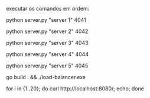 executar os comandos em ordem:

python server.py "server 1" 4041

python server.py "server 2" 4042

python server.py "server 3" 4043

python server.py "server 4" 4044

python server.py "server 5" 4045

go build . && ./load-balancer.exe

for i in {1..20}; do curl http://localhost:8080/; echo; done